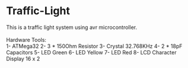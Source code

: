# Traffic-Light
This is a traffic light system using avr microcontroller.</br></br>
Hardware Tools:</br>
1- ATMega32
2- 3 * 150Ohm Resistor
3- Crystal 32.768KHz
4- 2 * 18pF Capacitors
5- LED Green
6- LED Yellow
7- LED Red
8- LCD Character Display 16 x 2
